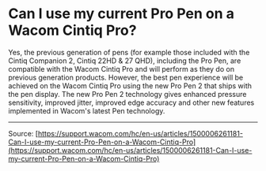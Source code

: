 # Can I use my current Pro Pen on a Wacom Cintiq Pro?

Yes, the previous generation of pens (for example those included with the Cintiq Companion 2, Cintiq 22HD & 27 QHD), including the Pro Pen, are compatible with the Wacom Cintiq Pro and will perform as they do on previous generation products. However, the best pen experience will be achieved on the Wacom Cintiq Pro using the new Pro Pen 2 that ships with the pen display. The new Pro Pen 2 technology gives enhanced pressure sensitivity, improved jitter, improved edge accuracy and other new features implemented in Wacom's latest Pen technology.

---
Source: [https://support.wacom.com/hc/en-us/articles/1500006261181-Can-I-use-my-current-Pro-Pen-on-a-Wacom-Cintiq-Pro](https://support.wacom.com/hc/en-us/articles/1500006261181-Can-I-use-my-current-Pro-Pen-on-a-Wacom-Cintiq-Pro)
